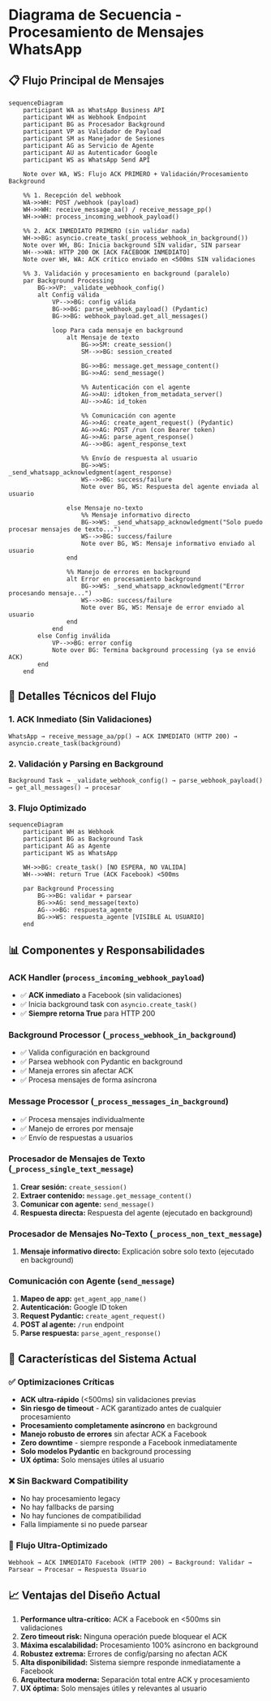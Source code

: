 # Diagrama de Secuencia - Procesamiento de Mensajes WhatsApp

## 📋 Flujo Principal de Mensajes

```mermaid
sequenceDiagram
    participant WA as WhatsApp Business API
    participant WH as Webhook Endpoint
    participant BG as Procesador Background
    participant VP as Validador de Payload
    participant SM as Manejador de Sesiones
    participant AG as Servicio de Agente
    participant AU as Autenticador Google
    participant WS as WhatsApp Send API

    Note over WA, WS: Flujo ACK PRIMERO + Validación/Procesamiento Background

    %% 1. Recepción del webhook
    WA->>WH: POST /webhook (payload)
    WH->>WH: receive_message_aa() / receive_message_pp()
    WH->>WH: process_incoming_webhook_payload()

    %% 2. ACK INMEDIATO PRIMERO (sin validar nada)
    WH->>BG: asyncio.create_task(_process_webhook_in_background())
    Note over WH, BG: Inicia background SIN validar, SIN parsear
    WH-->>WA: HTTP 200 OK [ACK FACEBOOK INMEDIATO]
    Note over WH, WA: ACK crítico enviado en <500ms SIN validaciones

    %% 3. Validación y procesamiento en background (paralelo)
    par Background Processing
        BG->>VP: _validate_webhook_config()
        alt Config válida
            VP-->>BG: config válida
            BG->>BG: parse_webhook_payload() (Pydantic)
            BG->>BG: webhook_payload.get_all_messages()
            
            loop Para cada mensaje en background
                alt Mensaje de texto
                    BG->>SM: create_session()
                    SM-->>BG: session_created
                    
                    BG->>BG: message.get_message_content()
                    BG->>AG: send_message()
                    
                    %% Autenticación con el agente
                    AG->>AU: idtoken_from_metadata_server()
                    AU-->>AG: id_token
                    
                    %% Comunicación con agente
                    AG->>AG: create_agent_request() (Pydantic)
                    AG->>AG: POST /run (con Bearer token)
                    AG->>AG: parse_agent_response()
                    AG-->>BG: agent_response_text
                    
                    %% Envío de respuesta al usuario
                    BG->>WS: _send_whatsapp_acknowledgment(agent_response)
                    WS-->>BG: success/failure
                    Note over BG, WS: Respuesta del agente enviada al usuario
                    
                else Mensaje no-texto
                    %% Mensaje informativo directo
                    BG->>WS: _send_whatsapp_acknowledgment("Solo puedo procesar mensajes de texto...")
                    WS-->>BG: success/failure
                    Note over BG, WS: Mensaje informativo enviado al usuario
                end
                
                %% Manejo de errores en background
                alt Error en procesamiento background
                    BG->>WS: _send_whatsapp_acknowledgment("Error procesando mensaje...")
                    WS-->>BG: success/failure
                    Note over BG, WS: Mensaje de error enviado al usuario
                end
            end
        else Config inválida
            VP-->>BG: error config
            Note over BG: Termina background processing (ya se envió ACK)
        end
    end
```

## 🔧 Detalles Técnicos del Flujo

### 1. **ACK Inmediato (Sin Validaciones)**
```
WhatsApp → receive_message_aa/pp() → ACK INMEDIATO (HTTP 200) → asyncio.create_task(background)
```

### 2. **Validación y Parsing en Background**
```
Background Task → _validate_webhook_config() → parse_webhook_payload() → get_all_messages() → procesar
```

### 3. **Flujo Optimizado**
```mermaid
sequenceDiagram
    participant WH as Webhook
    participant BG as Background Task
    participant AG as Agente
    participant WS as WhatsApp

    WH->>BG: create_task() [NO ESPERA, NO VALIDA]
    WH-->>WH: return True (ACK Facebook) <500ms
    
    par Background Processing
        BG->>BG: validar + parsear
        BG->>AG: send_message(texto)
        AG-->>BG: respuesta_agente
        BG->>WS: respuesta_agente [VISIBLE AL USUARIO]
    end
```

## 📊 Componentes y Responsabilidades

### **ACK Handler** (`process_incoming_webhook_payload`)
- ✅ **ACK inmediato** a Facebook (sin validaciones)
- ✅ Inicia background task con `asyncio.create_task()`
- ✅ **Siempre retorna True** para HTTP 200

### **Background Processor** (`_process_webhook_in_background`)
- ✅ Valida configuración en background
- ✅ Parsea webhook con Pydantic en background
- ✅ Maneja errores sin afectar ACK
- ✅ Procesa mensajes de forma asíncrona

### **Message Processor** (`_process_messages_in_background`)
- ✅ Procesa mensajes individualmente
- ✅ Manejo de errores por mensaje
- ✅ Envío de respuestas a usuarios

### **Procesador de Mensajes de Texto** (`_process_single_text_message`)
1. **Crear sesión:** `create_session()`
2. **Extraer contenido:** `message.get_message_content()`
3. **Comunicar con agente:** `send_message()`
4. **Respuesta directa:** Respuesta del agente (ejecutado en background)

### **Procesador de Mensajes No-Texto** (`_process_non_text_message`)
1. **Mensaje informativo directo:** Explicación sobre solo texto (ejecutado en background)

### **Comunicación con Agente** (`send_message`)
1. **Mapeo de app:** `get_agent_app_name()`
2. **Autenticación:** Google ID token
3. **Request Pydantic:** `create_agent_request()`
4. **POST al agente:** `/run` endpoint
5. **Parse respuesta:** `parse_agent_response()`

## 🚀 Características del Sistema Actual

### ✅ **Optimizaciones Críticas**
- **ACK ultra-rápido** (<500ms) sin validaciones previas
- **Sin riesgo de timeout** - ACK garantizado antes de cualquier procesamiento
- **Procesamiento completamente asíncrono** en background
- **Manejo robusto de errores** sin afectar ACK a Facebook
- **Zero downtime** - siempre responde a Facebook inmediatamente
- **Solo modelos Pydantic** en background processing
- **UX óptima:** Solo mensajes útiles al usuario

### ❌ **Sin Backward Compatibility**
- No hay procesamiento legacy
- No hay fallbacks de parsing
- No hay funciones de compatibilidad
- Falla limpiamente si no puede parsear

### 🔄 **Flujo Ultra-Optimizado**
```
Webhook → ACK INMEDIATO Facebook (HTTP 200) → Background: Validar → Parsear → Procesar → Respuesta Usuario
```

## 📈 **Ventajas del Diseño Actual**

1. **Performance ultra-crítico:** ACK a Facebook en <500ms sin validaciones
2. **Zero timeout risk:** Ninguna operación puede bloquear el ACK
3. **Máxima escalabilidad:** Procesamiento 100% asíncrono en background
4. **Robustez extrema:** Errores de config/parsing no afectan ACK
5. **Alta disponibilidad:** Sistema siempre responde inmediatamente a Facebook
6. **Arquitectura moderna:** Separación total entre ACK y procesamiento
7. **UX óptima:** Solo mensajes útiles y relevantes al usuario
